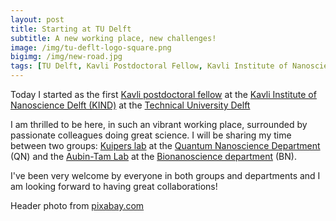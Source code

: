 ```yaml
---
layout: post
title: Starting at TU Delft
subtitle: A new working place, new challenges!
image: /img/tu-deflt-logo-square.png
bigimg: /img/new-road.jpg
tags: [TU Delft, Kavli Postdoctoral Fellow, Kavli Institute of Nanoscience Delft, Kuipers Lab, Aubin-Tam Lab, Research]
---
```



Today I started as the first [Kavli postdoctoral fellow](http://kavli.tudelft.nl/kavli-postdoctoral-fellowships/) at the [Kavli Institute of Nanoscience Delft (KIND)](http://kavli.tudelft.nl/) at the [Technical University Delft](https://www.tudelft.nl/)

I am thrilled to be here, in such an vibrant working place, surrounded by passionate colleagues doing great science. I will be sharing my time between two groups: [Kuipers lab](http://kuiperslab.tudelft.nl/pages/kuipers/) at the [Quantum Nanoscience Department](https://www.tudelft.nl/en/faculty-of-applied-sciences/about-faculty/departments/quantum-nanoscience/) (QN) and the [Aubin-Tam Lab](https://sites.google.com/site/aubintamgroup/) at the [Bionanoscience department](https://www.tudelft.nl/en/faculty-of-applied-sciences/about-faculty/departments/bionanoscience/) (BN).

I've been very welcome by everyone in both groups and departments and I am looking forward to having great collaborations! 


Header photo from [pixabay.com](https://www.pexels.com/search/road/)
